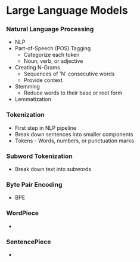 # Large Language Models

### Natural Language Processing
- NLP
- Part-of-Speech (POS) Tagging
  - Categorize each token
  - Noun, verb, or adjective
- Creating N-Grams
  - Sequences of 'N' consecutive words
  - Provide context
- Stemming
  - Reduce words to their base or root form 
- Lemmatization
       
### Tokenization
- First step in NLP pipeline
- Break down sentences into smaller components
- Tokens - Words, numbers, or punctuation marks

### Subword Tokenization
- Break down text into subwords

### Byte Pair Encoding 
- BPE

### WordPiece
-

### SentencePiece
-
